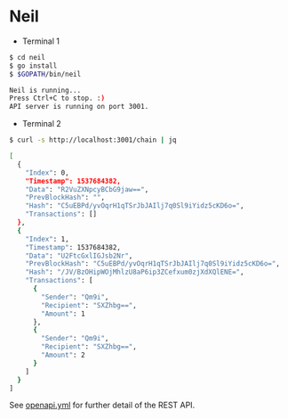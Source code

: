 # Neil

* Terminal 1

```bash
$ cd neil
$ go install
$ $GOPATH/bin/neil

Neil is running...
Press Ctrl+C to stop. :)
API server is running on port 3001.
```

* Terminal 2

```bash
$ curl -s http://localhost:3001/chain | jq

[
  {
    "Index": 0,
    "Timestamp": 1537684382,
    "Data": "R2VuZXNpcyBCbG9jaw==",
    "PrevBlockHash": "",
    "Hash": "C5uEBPd/yvOqrH1qTSrJbJAIlj7q0Sl9iYidz5cKD6o=",
    "Transactions": []
  },
  {
    "Index": 1,
    "Timestamp": 1537684382,
    "Data": "U2FtcGxlIGJsb2Nr",
    "PrevBlockHash": "C5uEBPd/yvOqrH1qTSrJbJAIlj7q0Sl9iYidz5cKD6o=",
    "Hash": "/JV/BzOHipWOjMhlzU8aP6ip3ZCefxum0zjXdXQlENE=",
    "Transactions": [
      {
        "Sender": "Qm9i",
        "Recipient": "SXZhbg==",
        "Amount": 1
      },
      {
        "Sender": "Qm9i",
        "Recipient": "SXZhbg==",
        "Amount": 2
      }
    ]
  }
]
```

See [openapi.yml](https://github.com/ackintosh/neil/blob/master/openapi.yml) for further detail of the REST API.
